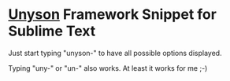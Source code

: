 # [Unyson](https://wordpress.org/plugins/unyson/) Framework Snippet for Sublime Text

Just start typing "unyson-" to have all possible options displayed.

Typing "uny-" or "un-" also works. At least it works for me ;-)
